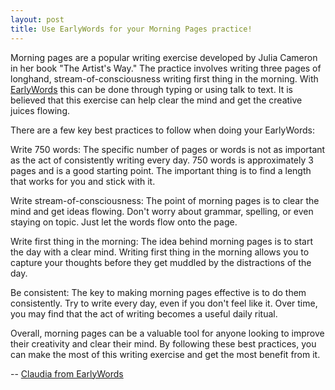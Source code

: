 ```yaml
---
layout: post
title: Use EarlyWords for your Morning Pages practice!
---
```

Morning pages are a popular writing exercise developed by Julia Cameron in her book "The Artist's Way." The practice involves writing three pages of longhand, stream-of-consciousness writing first thing in the morning. With [EarlyWords](https://earlywords.io/) this can be done through typing or using talk to text.  It is believed that this exercise can help clear the mind and get the creative juices flowing.

There are a few key best practices to follow when doing your EarlyWords:

Write 750 words: The specific number of pages or words is not as important as the act of consistently writing every day. 750 words is approximately 3 pages and is a good starting point. The important thing is to find a length that works for you and stick with it.

Write stream-of-consciousness: The point of morning pages is to clear the mind and get ideas flowing. Don't worry about grammar, spelling, or even staying on topic. Just let the words flow onto the page.

Write first thing in the morning: The idea behind morning pages is to start the day with a clear mind. Writing first thing in the morning allows you to capture your thoughts before they get muddled by the distractions of the day.

Be consistent: The key to making morning pages effective is to do them consistently. Try to write every day, even if you don't feel like it. Over time, you may find that the act of writing becomes a useful daily ritual.

Overall, morning pages can be a valuable tool for anyone looking to improve their creativity and clear their mind. By following these best practices, you can make the most of this writing exercise and get the most benefit from it.

-- [Claudia from EarlyWords](https://earlywords.io/about)
